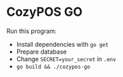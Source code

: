 # CozyPOS GO
Run this program:
- Install dependencies with `go get`
- Prepare database
- Change `SECRET=your_secret` in `.env`
- `go build && ./cozypos-go`
